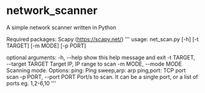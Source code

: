 # network_scanner
A simple network scanner written in Python

Required packages: Scapy (https://scapy.net/)
'''
usage: net_scan.py [-h] [-t TARGET] [-m MODE] [-p PORT]

optional arguments:
  -h, --help            show this help message and exit
  -t TARGET, --target TARGET
                        Target IP, IP range to scan
  -m MODE, --mode MODE  Scanning mode. Options: ping: Ping sweep,arp: arp
                        ping,port: TCP port scan
  -p PORT, --port PORT  Port/s to scan. It can be a single port, or a list of
                        ports eg. 1,2-6,10
   '''
